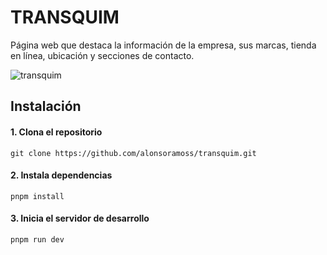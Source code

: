 # TRANSQUIM
Página web que destaca la información de la empresa, sus marcas, tienda en línea, ubicación y secciones de contacto.

![transquim](https://github.com/user-attachments/assets/13448d68-edb0-4482-a77c-1fabc3cc1038)

## Instalación

#### 1. Clona el repositorio
    git clone https://github.com/alonsoramoss/transquim.git

#### 2. Instala dependencias
    pnpm install

#### 3. Inicia el servidor de desarrollo
    pnpm run dev
